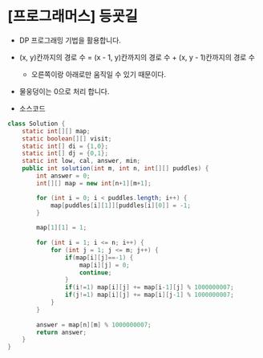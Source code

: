 # [프로그래머스] 등굣길

- DP 프로그래밍 기법을 활용합니다.

- (x, y)칸까지의 경로 수 = (x - 1, y)칸까지의 경로 수 + (x, y - 1)칸까지의 경로 수
  - 오른쪽이랑 아래로만 움직일 수 있기 때문이다.

- 물웅덩이는 0으로 처리 합니다.



- 소스코드

```java
class Solution {
    static int[][] map;
	static boolean[][] visit;
	static int[] di = {1,0};
	static int[] dj = {0,1};
	static int low, cal, answer, min;
    public int solution(int m, int n, int[][] puddles) {
        int answer = 0;
        int[][] map = new int[n+1][m+1];

        for (int i = 0; i < puddles.length; i++) {
			map[puddles[i][1]][puddles[i][0]] = -1;
		}
        
        map[1][1] = 1;
        
        for (int i = 1; i <= n; i++) {
			for (int j = 1; j <= m; j++) {
				if(map[i][j]==-1) {
					map[i][j] = 0;
					continue;
				}
				if(i!=1) map[i][j] += map[i-1][j] % 1000000007;
				if(j!=1) map[i][j] += map[i][j-1] % 1000000007;
			}
		}
        
        answer = map[n][m] % 1000000007;
        return answer;
    }
}
```

